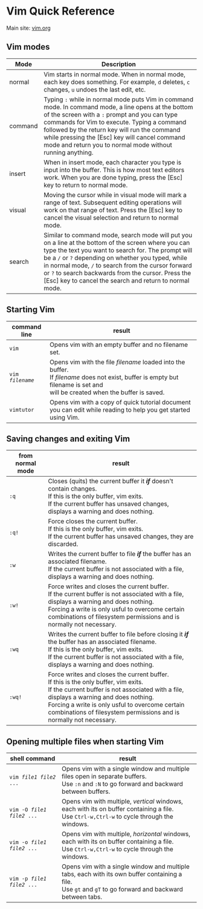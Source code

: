 # Vim Quick Reference
Main site: [vim.org](https://www.vim.org/)

## Vim modes
Mode | Description
--- | ---
normal | Vim starts in normal mode.  When in normal mode, each key does something.  For example, <code>d</code> deletes, <code>c</code> changes, <code>u</code> undoes the last edit, etc.
command | Typing <code>:</code> while in normal mode puts Vim in command mode.  In command mode, a line opens at the bottom of the screen with a <code>:</code> prompt and you can type commands for Vim to execute. Typing a command followed by the return key will run the command while pressing the [Esc] key will cancel command mode and return you to normal mode without running anything.
insert | When in insert mode, each character you type is input into the buffer. This is how most text editors work.  When you are done typing, press the [Esc] key to return to normal mode.
visual | Moving the cursor while in visual mode will mark a range of text.  Subsequent editing operations will work on that range of text.  Press the [Esc] key to cancel the visual selection and return to normal mode.
search | Similar to  command mode, search mode will put you on a line at the bottom of the screen where you can type the text you want to search for.  The prompt will be a <code>/</code> or <code>?</code> depending on whether you typed, while in normal mode, <code>/</code> to search from the cursor forward or <code>?</code> to search backwards from the cursor. Press the [Esc] key to cancel the search and return to normal mode.

## Starting Vim
command line| result
--- | ---
<code>vim           </code>|Opens vim with an empty buffer and no filename set.
<code>vim *filename*</code>|Opens vim with the file *filename* loaded into the buffer.</br>If *filename* does not exist, buffer is empty but filename is set and</br>will be created when the buffer is saved.
<code>vimtutor</code>|Opens vim with a copy of quick tutorial document you can edit while reading to help you get started using Vim.

## Saving changes and exiting Vim
from normal mode | result
--- | ---
<code>:q</code>| Closes (quits) the current buffer it ***if*** doesn't contain changes.</br>If this is the only buffer, vim exits.</br>If the current buffer has unsaved changes, displays a warning and does nothing.
<code>:q!</code>| Force closes the current buffer.</br>If this is the only buffer, vim exits.</br>If the current buffer has unsaved changes, they are discarded.
<code>:w</code>| Writes the current buffer to file ***if*** the buffer has an associated filename.</br>If the current buffer is not associated with a file, displays a warning and does nothing.
<code>:w!</code>| Force writes and closes the current buffer.</br>If the current buffer is not associated with a file, displays a warning and does nothing.</br>Forcing a write is only usful to overcome certain combinations of filesystem permissions and is normally not necessary.
<code>:wq</code>| Writes the current buffer to file before closing it ***if*** the buffer has an associated filename.</br>If this is the only buffer, vim exits.</br>If the current buffer is not associated with a file, displays a warning and does nothing.
<code>:wq!</code>| Force writes and closes the current buffer.</br>If this is the only buffer, vim exits.</br>If the current buffer is not associated with a file, displays a warning and does nothing.</br>Forcing a write is only usful to overcome certain combinations of filesystem permissions and is normally not necessary.

## Opening multiple files when starting Vim
shell command | result
--- | ---
<code>vim *file1* *file2* ...</code>|Opens vim with a single window and multiple files open in separate buffers.</br>Use <code>:n</code> and <code>:N</code> to go forward and backward between buffers.
<code>vim -O *file1* *file2* ...</code>|Opens vim with multiple, *vertical* windows, each with its on buffer containing a file.</br>Use <code>Ctrl-w,Ctrl-w</code> to cycle through the windows.
<code>vim -o *file1* *file2* ...</code>|Opens vim with multiple, *horizontal* windows, each with its on buffer containing a file.</br>Use <code>Ctrl-w,Ctrl-w</code> to cycle through the windows.
<code>vim -p *file1* *file2* ...</code>|Opens vim with a single window and multiple tabs, each with its own buffer containing a file.</br>Use <code>gt</code> and <code>gT</code> to go forward and backward between tabs.
